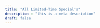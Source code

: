 ```yaml
---
title: "All Limited-Time Special's"
description : "this is a meta description"
draft: false
---
```


